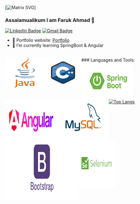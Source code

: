 [![Matrix SVG](https://raw.githubusercontent.com/rodrigograa31/rodrigograca31/master/matrix.svg)]

<!-- <h3> नमस्ते (Namaste)🙏🏻, I am Varad Bhogayata 👋</h3> -->
### Assalamualikum I am Faruk Ahmad 👋
[![Linkedin Badge](https://img.shields.io/badge/-farukahmad-green?style=flat-square&logo=Linkedin&logoColor=white&link=https:https://www.linkedin.com/in/faruk-ahmad-b5465b285/)](https://www.linkedin.com/in/faruk-ahmad-b5465b285/)
[![Gmail Badge](https://img.shields.io/badge/-faruk.bsfmstu@gmail.com-c14438?style=flat-square&logo=Gmail&logoColor=white&link=mailto:faruk.bsfmstu@gmail.com)](mailto:faruk.bsfmstu@gmail.com) 


- 🎯 Portfolio website: [Portfolio](https://.github.io/)
- 🌱 I’m currently learning SpringBoot & Angular 
<br>
### Languages and Tools: 
<img align="left" alt="HTML5" height="100px" width="130px" src="https://github.com/Farukbsfmstu/Online-registration-form/blob/javaimage/java.png" />
<img align="left" alt="HTML5" height="100px" width="120px" src="https://github.com/Farukbsfmstu/Online-registration-form/blob/javaimage/cpp.png" />
<img align="left" alt="HTML5" height="120px" width="170px" src="https://github.com/Farukbsfmstu/Online-registration-form/blob/javaimage/spring.png" />
<img align="left" alt="SQL" height="130px" width="170px" src="https://github.com/Farukbsfmstu/Online-registration-form/blob/javaimage/angular.png" />
<img align="left" alt="MySQL"  height="130px" width="170px" src="https://github.com/Farukbsfmstu/Online-registration-form/blob/javaimage/mysql.png" />
<img align="left" alt="Git"  height="200px" width="240px" src="https://github.com/Farukbsfmstu/Online-registration-form/blob/javaimage/bootstrap.png" />
<img align="left" alt="GitHub"  height="160px" width="120px" src="https://github.com/Farukbsfmstu/Online-registration-form/blob/javaimage/selenium.png"/>


<br>
<br>


[![Top Langs](https://github-readme-stats.vercel.app/api/top-langs/?username=Faruk   )](https://github.com/anuraghazra/github-readme-stats)


